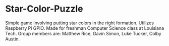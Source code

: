 # Star-Color-Puzzle
Simple game involving putting star colors in the right formation. Utilizes Raspberry Pi GPIO. Made for freshman Computer Science class at Louisiana Tech. Group members are: Matthew Rice, Gavin Simon, Luke Tucker, Colby Austin. 
